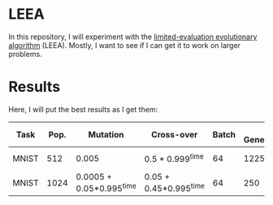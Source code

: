 # LEEA

In this repository, I will experiment with the [limited-evaluation evolutionary algorithm](http://eplex.cs.ucf.edu/papers/morse_gecco16.pdf) (LEEA). Mostly, I want to see if I can get it to work on larger problems.

# Results

Here, I will put the best results as I get them:

<table>
  <thead>
    <tr>
      <th>Task</th>
      <th>Pop.</th>
      <th>Mutation</th>
      <th>Cross-over</th>
      <th>Batch</th>
      <th># Generations</th>
      <th>Result</th>
    </tr>
  </thead>
  <tbody>
    <tr>
      <td>MNIST</td>
      <td>512</td>
      <td>0.005</td>
      <td>0.5 * 0.999<sup>time</sup></td>
      <td>64</td>
      <td>1225</td>
      <td>81.59% success</td>
    </tr>
    <tr>
      <td>MNIST</td>
      <td>1024</td>
      <td>0.0005 + 0.05*0.995<sup>time</sup></td>
      <td>0.05 + 0.45*0.995<sup>time</sup></td>
      <td>64</td>
      <td>250</td>
      <td>78.54% success</td>
    </tr>
  </tbody>
</table>
